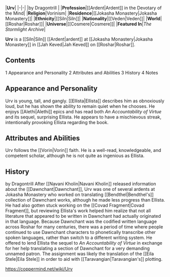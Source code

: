 |**Urv**|
|-|-|
|by  Dragontrill |
|**Profession**|[[Ardent\|Ardent]] in the Devotary of the Mind|
|**Religion**|Vorinism|
|**Residence**|[[Jokasha Monastery\|Jokasha Monastery]]|
|**Ethnicity**|[[Siln\|Siln]]|
|**Nationality**|[[Veden\|Veden]]|
|**World**|[[Roshar\|Roshar]]|
|**Universe**|[[Cosmere\|Cosmere]]|
|**Featured In**|*The Stormlight Archive*|

**Urv** is a [[Siln\|Siln]] [[Ardent\|ardent]] at [[Jokasha Monastery\|Jokasha Monastery]] in [[Jah Keved\|Jah Keved]] on [[Roshar\|Roshar]].

## Contents

1 Appearance and Personality
2 Attributes and Abilities
3 History
4 Notes


## Appearance and Personality
Urv is young, tall, and gangly. [[Ellista\|Ellista]] describes him as obnoxiously loud, but he has shown the ability to remain quiet when he chooses. He enjoys [[Alethi\|Alethi]] epics and has read both *An Accountability of Virtue* and its sequel, surprising Ellista. He appears to have a mischievous streak, intentionally provoking Ellista regarding the book.

## Attributes and Abilities
Urv follows the [[Vorin\|Vorin]] faith. He is a well-read, knowledgeable, and competent scholar, although he is not quite as ingenious as Ellista.

## History
 by  Dragontrill 
After [[Navani Kholin\|Navani Kholin]] released information about the [[Dawnchant\|Dawnchant]], Urv was one of several ardents at Jokasha Monastery who worked on translating [[Bendthel\|Bendthel's]] collection of Dawnchant works, although he made less progress than Ellista. He had also gotten stuck working on the [[Covad Fragment\|Covad Fragment]], but reviewing Ellista's work helped him realize that not all literature that appeared to be written in Dawnchant had actually originated in that language. Because Dawnchant was the codified written language across Roshar for many centuries, there was a period of time where people continued to use Dawnchant characters to phonetically transcribe other spoken languages, rather than switch to a different writing system.
He offered to lend Ellista the sequel to *An Accountability of Virtue* in exchange for her help translating a section of Dawnchant for a very demanding unnamed patron. The assignment was likely the translation of the [[Eila Stele\|Eila Stele]] in order to aid with [[Taravangian\|Taravangian's]] plotting.



https://coppermind.net/wiki/Urv